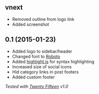 ## vnext

- Removed outline from logo link
- Added screenshot


## 0.1 (2015-01-23)

- Added logo to sidebar/header
- Changed font to [Roboto](http://www.google.com/fonts/specimen/Roboto)
- Added [highlight.js](https://highlightjs.org/) for syntax highlighting
- Increased size of social icons
- Hid category links in post footers
- Added custom footer

*Tested with [Twenty Fifteen](https://wordpress.org/themes/twentyfifteen) v1.0*
